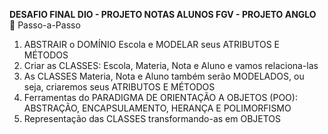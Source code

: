 **DESAFIO FINAL DIO - PROJETO NOTAS ALUNOS FGV - PROJETO ANGLO**
<br/> 👣 Passo-a-Passo
1. ABSTRAIR o DOMÍNIO Escola e MODELAR seus ATRIBUTOS E MÉTODOS
2. Criar as CLASSES: Escola, Materia, Nota e Aluno e vamos relaciona-las
3. As CLASSES Materia, Nota e Aluno também serão MODELADOS, ou seja, criaremos seus ATRIBUTOS E MÉTODOS
4. Ferramentas do PARADIGMA DE ORIENTAÇÃO A OBJETOS (POO): ABSTRAÇÃO, ENCAPSULAMENTO, HERANÇA E POLIMORFISMO
5. Representação das CLASSES transformando-as em OBJETOS